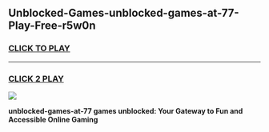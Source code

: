 
## Unblocked-Games-unblocked-games-at-77-Play-Free-r5w0n
<h3>
<a href="https://premium76.site?title=unblocked-games-at-77&ref=20A">CLICK TO PLAY</a></h3>
<hr>

<h3>
<a href="https://premium76.site?title=unblocked-games-at-77&ref=20A">CLICK 2 PLAY</a>
  
</h3>

<a href="https://premium76.site?title=unblocked-games-at-77&ref=20A"><img src="https://clearcache.store/games.png"></a>


**unblocked-games-at-77 games unblocked: Your Gateway to Fun and Accessible Online Gaming**

